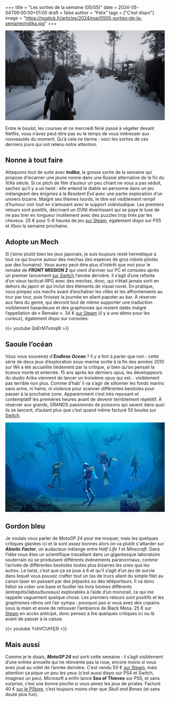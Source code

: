 
+++
title = "Les sorties de la semaine (05/05)"
date = 2024-05-04T09:00:00+01:00
draft = false
author = "Félix"
tags = ["C’est dispo"]
image = "https://nostick.fr/articles/2024/mai/0505-sorties-de-la-semaine/indika.jpg"
+++ 

![Capture d’écran du jeu Indika](indika.jpg "Vous avez dit RE:Village ?")

Entre le boulot, les courses et ce mercredi férié passé à végéter devant Netflix, vous n’avez peut-être pas eu le temps de vous intéresser aux nouveautés du moment. Qu’à cela ne tienne : voici les sorties de ces derniers jours qui ont retenu notre attention.

## Nonne à tout faire

Attaquons tout de suite avec ***Indika***, la grosse sortie de la semaine qui propose d’incarner une jeune nonne dans une Russie alternative de la fin du XIXe siècle. Si ce pitch de film d’auteur un peu chiant ne vous a pas séduit, sachez qu’il y a un twist : elle entend le diable en personne dans un jeu mélangeant des énigmes à la *Resident Evil* avec une partie exploration d’un univers bizarre. Malgré ses thèmes lourds, le titre est visiblement rempli d’humour noir tout en s’amusant avec le support vidéoludique. Les premiers retours sont positifs, décrivant un OVNI divertissant qui se paye le luxe de ne pas tirer en longueur inutilement avec des puzzles trop tirés par les cheveux. 25 € pour 5-6 heures de jeu [sur Steam](https://store.steampowered.com/app/1373960/INDIKA/), également dispo sur PS5 et Xbox la semaine prochaine.

## Adopte un Mech

Si j’aime plutôt bien les jeux japonais, je suis toujours resté hermétique à tout ce qui tourne autour des mechas (les espèces de gros robots pilotés par des humains). Vous aurez peut-être plus d’intérêt que moi pour le remake de ***FRONT MISSION 2*** qui vient d’arriver sur PC et consoles après un premier lancement [sur Switch](https://www.nintendo.com/fr-fr/Jeux/Jeux-a-telecharger-sur-Nintendo-Switch/FRONT-MISSION-2-Remake-2266864.html) l’année dernière. Il s’agit d’une refonte d’un vieux tactical-RPG avec des mechas, donc, qui n’était jamais sorti en dehors du japon et qui inclut des éléments de visual novel. En pratique, vous pimpez vos mechs avant d’enchaîner les villes et les affrontements au tour par tour, puis finissez la journée en allant papoter au bar. À réserver aux fans du genre, qui devront tout de même supporter une traduction visiblement hasardeuse et des graphismes qui restent datés malgré l’appellation de « Remake ». 34 € [sur Steam](https://store.steampowered.com/app/2865440/FRONT_MISSION_2_Remake) (il y a une démo pour les curieux), également dispo sur consoles.

{{< youtube QsErM7xmql8 >}} 

## Saoule l’océan

Vous vous souvenez d’***Endless Ocean*** ? Il y a fort à parier que non : cette série de deux jeux d’exploration sous-marine sortie à la fin des années 2010 sur Wii a été accueillie tièdement par la critique, si bien qu’on pensait la licence morte et enterrée. 15 ans après les derniers opus, les développeurs du studio Arika viennent de lancer un troisième opus qui est… visiblement pas terrible non plus. Comme d’hab’ il va s’agir de sillonner les fonds marins sans arme, ni haine, ni violence pour scanner différentes bestioles pour passer à la prochaine zone. Apparemment c’est très reposant et contemplatif les premières heures avant de devenir terriblement répétitif. À réserver aux grands, GRANDS passionnés de poissons qui savent dans quoi ils se lancent, d’autant plus que c’est quand même facturé 50 boules sur [Switch](https://www.nintendo.com/fr-fr/Jeux/Jeux-Nintendo-Switch/Endless-Ocean-Luminous-2523941.html).

![Capture d’écran du jeu Endless Ocean Luminous](ocean.jpg "Il y a un mode multi pour barboter à plusieurs.")

## Gordon bleu

Je voulais vous parler de *MotoGP 24* pour me moquer, mais les quelques critiques glanées ici et là sont assez bonnes alors on va plutôt s'attarder sur ***‌Abiotic Factor***, un audacieux mélange entre *Half-Life 1* et *Minecraft*. Dans l’idée vous êtes un scientifique travaillant dans un gigantesque laboratoire souterrain où se produisent différents évènements paranormaux, comme l’arrivée de différentes bestioles toutes plus bizarres les unes que les autres. Le twist, c’est que ça se joue à 6 et qu’il s’agit d’un jeu de survie dans lequel vous pouvez crafter tout un tas de trucs allant du simple filet au canon laser en passant par des jetpacks ou des téléporteurs. Il va donc falloir se créer une base et fouiller les trois biomes différents (entrepôts/labos/bureaux) explorables à l’aide d’un monorail, ce qui me rappelle vaguement quelque chose. Les premiers retours sont positifs et les graphismes rétros ont l’air sympa : pourquoi pas si vous avez des copains sous la main et envie de retrouver l’ambiance de Black Mesa. 25 € sur [Steam](https://store.steampowered.com/app/427410/Abiotic_Factor/) en accès anticipé, donc pensez à lire quelques critiques ici ou là avant de passer à la caisse.

{{< youtube YxhVCUH1j3I >}} 

## Mais aussi

Comme je le disais, ***MotoGP 24*** est sorti cette semaine : il s’agit visiblement d’une entrée annuelle qui ne réinvente pas la roue, encore moins si vous avez joué au volet de l’année dernière. C’est vendu 50 € [sur Steam](https://store.steampowered.com/app/2581700/MotoGP24/), mais attention ça pique un peu les yeux (c’est aussi dispo sur PS4 et Switch, imaginez un peu). Microsoft a enfin lancé **Sea of Thieves** sur PS5, et sans surprise, c’est une bonne pioche si vous aimez les jeux de pirates. Facturé 40 € [sur le PStore](https://www.playstation.com/fr-fr/games/sea-of-thieves/), c’est toujours moins cher que *Skull and Bones* (et sans doute plus fun).